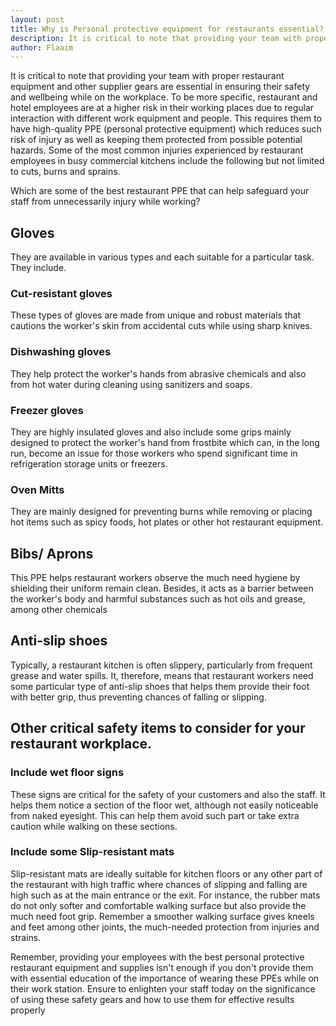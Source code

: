 ```yaml
---
layout: post
title: Why is Personal protective equipment for restaurants essential?
description: It is critical to note that providing your team with proper restaurant equipment and other supplier gears are essential in ensuring their safety and wellbeing while on the workplace. 
author: Flaaim
---
```


It is critical to note that providing your team with proper restaurant equipment and other supplier gears are essential in ensuring their safety and wellbeing while on the workplace. To be more specific, restaurant and hotel employees are at a higher risk in their working places due to regular interaction with different work equipment and people. This requires them to have high-quality PPE (personal protective equipment) which reduces such risk of injury as well as keeping them protected from possible potential hazards. Some of the most common injuries experienced by restaurant employees in busy commercial kitchens include the following but not limited to cuts, burns and sprains.

Which are some of the best restaurant PPE that can help safeguard your staff from unnecessarily injury while working?

## Gloves

They are available in various types and each suitable for a particular task. They include.

### Cut-resistant gloves 

These types of gloves are made from unique and robust materials that cautions the worker's skin from accidental cuts while using sharp knives.

### Dishwashing gloves 

They help protect the worker's hands from abrasive chemicals and also from hot water during cleaning using sanitizers and soaps.

### Freezer gloves 

They are highly insulated gloves and also include some grips mainly designed to protect the worker's hand from frostbite which can, in the long run, become an issue for those workers who spend significant time in refrigeration storage units or freezers.

### Oven Mitts

They are mainly designed for preventing burns while removing or placing hot items such as spicy foods, hot plates or other hot restaurant equipment.

## Bibs/ Aprons

This PPE helps restaurant workers observe the much need hygiene by shielding their uniform remain clean. Besides, it acts as a barrier between the worker's body and harmful substances such as hot oils and grease, among other chemicals

## Anti-slip shoes

Typically, a restaurant kitchen is often slippery, particularly from frequent grease and water spills. It, therefore, means that restaurant workers need some particular type of anti-slip shoes that helps them provide their foot with better grip, thus preventing chances of falling or slipping.

## Other critical safety items to consider for your restaurant workplace.

### Include wet floor signs

These signs are critical for the safety of your customers and also the staff. It helps them notice a section of the floor wet, although not easily noticeable from naked eyesight. This can help them avoid such part or take extra caution while walking on these sections.

### Include some Slip-resistant mats

Slip-resistant mats are ideally suitable for kitchen floors or any other part of the restaurant with high traffic where chances of slipping and falling are high such as at the main entrance or the exit. For instance, the rubber mats do not only softer and comfortable walking surface but also provide the much need foot grip. Remember a smoother walking surface gives kneels and feet among other joints, the much-needed protection from injuries and strains.


Remember, providing your employees with the best personal protective restaurant equipment and supplies isn't enough if you don't provide them with essential education of the importance of wearing these PPEs while on their work station. Ensure to enlighten your staff today on the significance of using these safety gears and how to use them for effective results properly





